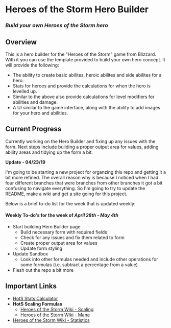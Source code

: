 # Heroes of the Storm Hero Builder
### *Build your own Heroes of the Storm hero*

## Overview

This is a hero builder for the "Heroes of the Storm" game from Blizzard. With it you can use the template provided to build your own hero concept. It will provide the following:

* The ability to create basic abilites, heroic abilites and side abilites for a hero.
* Stats for heroes and provide the calculations for when the hero is levelled up.
* Similar to the above also provide calculations for level modifiers for abilities and damage.
* A UI similar to the game interface, along with the ability to add images for your hero and abilities.

## Current Progress

Currently working on the Hero Builder and fixing up any issues with the form. Next steps include building a proper output area for values, adding ability areas and tidying up the form a bit.

**Update - 04/23/19**

I'm going to be starting a new project for organzing this repo and getting it a bit more refined. The overall reason why is because I noticed when I had four different branches that were branches from other branches it got a bit confusing to navigate everything. So I'm going to try to update the README, make a wiki and get a site going for this project.

Below is a brief to-do list for the week that is updated weekly:

#### Weekly To-do's for the week of *April 28th - May 4th*

* Start building Hero Builder page
  * Build necessary form with required fields
  * Check for any issues and fix them related to form
  * Create proper output area for values
  * Update form styling
* Update Sandbox
  * Look into other formulas needed and include other operations for some formulas (i.e. subtract a percentage from a value)
* Flesh out the repo a bit more


## Important Links

* [HotS Stats Calculator](https://codepen.io/ElecRei/pen/KYyzjV)
* **HotS Scaling Formulas**
  * [Heroes of the Storm Wiki - Scaling](https://heroesofthestorm.gamepedia.com/Scaling#Formula)
  * [Heroes of the Storm Wiki - Mana](https://heroesofthestorm.gamepedia.com/Mana#Scaling)
* [Heroes of the Storm Wiki - Statistics](https://heroesofthestorm.gamepedia.com/Statistics)
